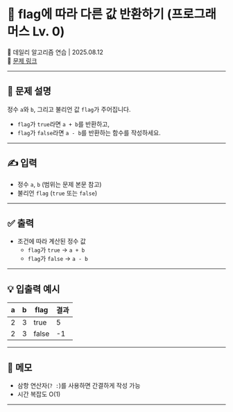 # 📘 flag에 따라 다른 값 반환하기 (프로그래머스 Lv. 0)

📅 데일리 알고리즘 연습 | 2025.08.12  
🔗 [문제 링크](https://school.programmers.co.kr/learn/courses/30/lessons/181933)

---

## 📌 문제 설명

정수 `a`와 `b`, 그리고 불리언 값 `flag`가 주어집니다.  
- `flag`가 `true`라면 `a + b`를 반환하고,  
- `flag`가 `false`라면 `a - b`를 반환하는 함수를 작성하세요.

---

## ✍️ 입력

- 정수 `a`, `b` (범위는 문제 본문 참고)  
- 불리언 `flag` (`true` 또는 `false`)

---

## ✅ 출력

- 조건에 따라 계산된 정수 값  
  - `flag`가 `true` → `a + b`  
  - `flag`가 `false` → `a - b`

---

## 💡 입출력 예시

| a  | b  | flag  | 결과 |
|----|----|-------|------|
| 2  | 3  | true  | 5    |
| 2  | 3  | false | -1   |

---

## 📝 메모

- 삼항 연산자(`? :`)를 사용하면 간결하게 작성 가능  
- 시간 복잡도 O(1)

---
